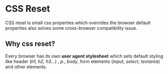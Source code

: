# CSS Reset 
CSS reset is small css properties which overrides the browser default properties also solves some cross-browser compatibility issue.

## Why css reset?
Every browser has its own **user agent stylesheet** which sets default styling like header (*h1, h2, h3*...) , *p*., *body*, form elements (*input*, *select*, *textarea*) and other elements.

